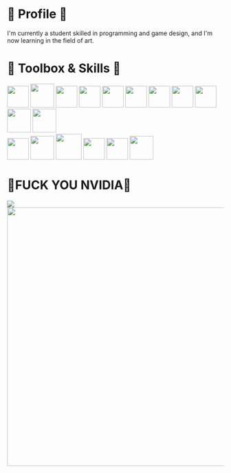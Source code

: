 <h1>🔧 Profile 🔧</h1>
<p>I'm currently a student skilled in programming and game design, and I'm now learning in the field of art.</p>
<h1>🧰 Toolbox & Skills 🧰</h1>
<p>
<img src="https://encrypted-tbn0.gstatic.com/images?q=tbn:ANd9GcT0BLiDGu00YvUfOHXSILafaSbsYchE4QfHRw&s" width=50 />
  <img src="https://encrypted-tbn0.gstatic.com/images?q=tbn:ANd9GcSHeXsHepYV6snoukh6yXEfe6cC0AkOZF8PQA&s" width=55 />
  <img src="https://encrypted-tbn0.gstatic.com/images?q=tbn:ANd9GcTREadhYWxcLBoldO_5kFkZWJk_hceOMM1CxQ&s" width=50 />
  <img src="https://cdn4.iconfinder.com/data/icons/logos-and-brands/512/181_Java_logo_logos-512.png" width=50 />
  <img src="https://upload.wikimedia.org/wikipedia/commons/thumb/b/bd/Logo_C_sharp.svg/1200px-Logo_C_sharp.svg.png" width=50 />
  <img src="https://encrypted-tbn0.gstatic.com/images?q=tbn:ANd9GcRFCHi18uXFtRb1_q7pQIVxYlwqvhVzCzZ4PQ&s" width=50 />
  <img src="https://upload.wikimedia.org/wikipedia/commons/thumb/3/38/HTML5_Badge.svg/2048px-HTML5_Badge.svg.png" width=50 />
  <img src="https://upload.wikimedia.org/wikipedia/commons/6/62/CSS3_logo.svg" width=50 />
  <img src="https://upload.wikimedia.org/wikipedia/commons/thumb/6/6a/JavaScript-logo.png/640px-JavaScript-logo.png" width=50 />
  <img src="https://static-00.iconduck.com/assets.00/linux-icon-2048x2048-sy06t4un.png" width=55 />
  <img src="https://go.dev/blog/go-brand/Go-Logo/PNG/Go-Logo_Blue.png" width=55 /><br>
  <img src="https://encrypted-tbn0.gstatic.com/images?q=tbn:ANd9GcQ4V2kn-tebPn0SHU_X7GyyD-PaBvD3dGnZRLjLsnsrQ2GE-CEuGqnWBmcuhVXD7X9wXrA&usqp=CAU" width=50 />
  <img src="https://encrypted-tbn0.gstatic.com/images?q=tbn:ANd9GcRmil3VtGXJ_YJY-JG-K5HYE7y5Qwu5lmhgRgIR_8gEReMdhjPQAM391pBoih0l6YfEuOQ&usqp=CAU" width=55 />
  <img src="https://upload.wikimedia.org/wikipedia/commons/thumb/0/0c/Blender_logo_no_text.svg/512px-Blender_logo_no_text.svg.png" width=60 />
  <img src="https://upload.wikimedia.org/wikipedia/commons/thumb/a/af/Adobe_Photoshop_CC_icon.svg/1200px-Adobe_Photoshop_CC_icon.svg.png" width=50 />
  <img src="https://encrypted-tbn0.gstatic.com/images?q=tbn:ANd9GcRA6kiNWTfkYHcDxY3V4w-NSg69GUKeIE_1DQ&s" width=50 />
  <img src="https://upload.wikimedia.org/wikipedia/commons/thumb/7/73/Calligrakrita-base.svg/640px-Calligrakrita-base.svg.png" width=55 />
</p>
<h1>🖕FUCK YOU NVIDIA🖕</h1>
<img src="https://na.cx/i/SJ2Z2Qm.jpg" />
<img src="https://img.devrant.com/devrant/rant/c_6127842_otsRj.gif" width="600" />
